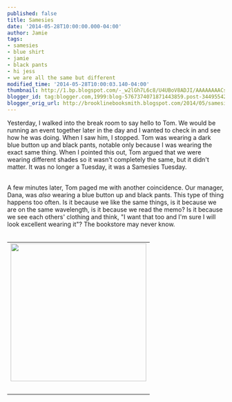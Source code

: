 ```yaml
---
published: false
title: Samesies
date: '2014-05-28T10:00:00.000-04:00'
author: Jamie
tags:
- samesies
- blue shirt
- jamie
- black pants
- hi jess
- we are all the same but different
modified_time: '2014-05-28T10:00:03.140-04:00'
thumbnail: http://1.bp.blogspot.com/-_w2lGh7L6c8/U4UBoV8ADJI/AAAAAAAACsw/LV-er5qxWtU/s72-c/blog_same.jpg
blogger_id: tag:blogger.com,1999:blog-5767374071871443859.post-3449554250191215164
blogger_orig_url: http://brooklinebooksmith.blogspot.com/2014/05/samesies.html
---
```


Yesterday, I walked into the break room to say hello to Tom. We would be running an event together later in the day&nbsp;and I wanted to check in and see how he was doing. When I saw him, I stopped. Tom was wearing a dark blue button up and black pants, notable only because I was wearing the exact same thing. When I pointed this out, Tom argued that we were wearing different shades so it wasn't completely the same, but it didn't matter. It was no longer a Tuesday, it was a Samesies Tuesday. <br /><div><br /></div><div>A few minutes later, Tom paged me with another coincidence. Our manager, Dana, was <i>also</i>&nbsp;wearing a blue button up and black pants. This type of thing happens too often. Is it because we like the same things, is it because we are on the same wavelength, is it because we read the memo? Is it because we see each others' clothing and think, "I want that too and I'm sure I will look excellent wearing it"? The bookstore may never know.&nbsp;</div><div><br /></div><table align="center" cellpadding="0" cellspacing="0" class="tr-caption-container" style="margin-left: auto; margin-right: auto; text-align: center;"><tbody><tr><td style="text-align: center;"><a href="http://1.bp.blogspot.com/-_w2lGh7L6c8/U4UBoV8ADJI/AAAAAAAACsw/LV-er5qxWtU/s1600/blog_same.jpg" imageanchor="1" style="margin-left: auto; margin-right: auto;"><img border="0" src="http://1.bp.blogspot.com/-_w2lGh7L6c8/U4UBoV8ADJI/AAAAAAAACsw/LV-er5qxWtU/s1600/blog_same.jpg" height="320" width="314" /></a></td></tr><tr><td class="tr-caption" style="text-align: center;"><br /></td></tr></tbody></table><div><br /></div>
